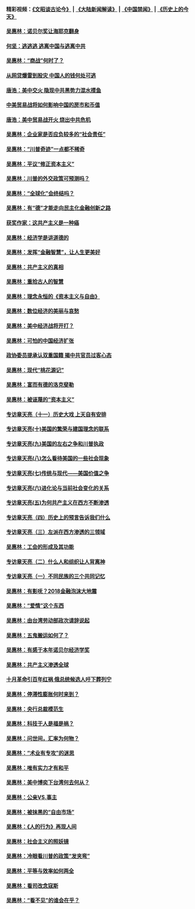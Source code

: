 #### 精彩视频：[《文昭谈古论今》](https://github.com/gfw-breaker/wenzhao/blob/master/README.md?t=01280030) | [《大陆新闻解读》](https://github.com/gfw-breaker/ntdtv-comedy/blob/master/README.md?t=01280030) | [《中国禁闻》](https://github.com/gfw-breaker/ntdtv-news/blob/master/README.md?t=01280030) | [《历史上的今天》](https://github.com/gfw-breaker/today-in-history/blob/master/README.md?t=01280030) 

#### [吴惠林：诺贝尔奖让海耶克翻身](../pages/nsc423/n10890049.md?t=01280030) 

#### [何坚：逃逃逃 逃离中国与逃离中共](../pages/nsc423/n10592891.md?t=01280030) 

#### [吴惠林：“商战”何时了？](../pages/nsc423/n10573558.md?t=01280030) 

#### [从网贷爆雷到股灾 中国人的钱何处可逃](../pages/nsc423/n10572800.md?t=01280030) 

#### [唐浩：美中交火 隐现中共黑势力混水摸鱼](../pages/nsc423/n10544040.md?t=01280030) 

#### [中美贸易战将如何影响中国的房市和币值](../pages/nsc423/n10543697.md?t=01280030) 

#### [唐浩：美中贸易战开火 烧出中共危机](../pages/nsc423/n10540126.md?t=01280030) 

#### [吴惠林：企业家是否应负较多的“社会责任”](../pages/nsc423/n10535022.md?t=01280030) 

#### [吴惠林：“川普奇迹”一点都不稀奇](../pages/nsc423/n10512808.md?t=01280030) 

#### [吴惠林：平议“修正资本主义”](../pages/nsc423/n10495724.md?t=01280030) 

#### [吴惠林：川普的外交政策可预测吗？](../pages/nsc423/n10462387.md?t=01280030) 

#### [吴惠林：“全球化”会终结吗？](../pages/nsc423/n10452838.md?t=01280030) 

#### [吴惠林：有“德”才能走向民主化金融创新之路](../pages/nsc423/n10432292.md?t=01280030) 

#### [获奖作家：这共产主义是一种癌](../pages/nsc423/n10431541.md?t=01280030) 

#### [吴惠林：经济学是讲道德的](../pages/nsc423/n10398014.md?t=01280030) 

#### [吴惠林：发挥“金融智慧”，让人生更美好](../pages/nsc423/n10375019.md?t=01280030) 

#### [吴惠林：共产主义的真相](../pages/nsc423/n10351394.md?t=01280030) 

#### [吴惠林：重拾古人的智慧](../pages/nsc423/n10337691.md?t=01280030) 

#### [吴惠林：理念永恒的《资本主义与自由》](../pages/nsc423/n10316274.md?t=01280030) 

#### [吴惠林：数位经济的美丽与哀愁](../pages/nsc423/n10292946.md?t=01280030) 

#### [吴惠林：美中经济战将开打？](../pages/nsc423/n10258825.md?t=01280030) 

#### [吴惠林：可怕的中国经济扩张](../pages/nsc423/n10219147.md?t=01280030) 

#### [政协委员提承认双重国籍 揭中共官员过客心态](../pages/nsc423/n10208809.md?t=01280030) 

#### [吴惠林：现代“桃花源记”](../pages/nsc423/n10185234.md?t=01280030) 

#### [吴惠林：富而有德的洛克斐勒](../pages/nsc423/n10142264.md?t=01280030) 

#### [吴惠林：被诬蔑的“资本主义”](../pages/nsc423/n10124816.md?t=01280030) 

#### [专访章天亮（十一）历史大戏 上天自有安排](../pages/nsc423/n10094905.md?t=01280030) 

#### [专访章天亮(十)美国的繁荣与建国理念的联系](../pages/nsc423/n10094899.md?t=01280030) 

#### [专访章天亮(九)美国的左右之争和川普执政](../pages/nsc423/n10094889.md?t=01280030) 

#### [专访章天亮(八)怎么看待美国的一些社会现象](../pages/nsc423/n10094857.md?t=01280030) 

#### [专访章天亮(七)传统与现代——美国价值之争](../pages/nsc423/n10093140.md?t=01280030) 

#### [专访章天亮(六)进化论与当前社会变化的关系](../pages/nsc423/n10092036.md?t=01280030) 

#### [专访章天亮(五)为何共产主义在西方不断渗透](../pages/nsc423/n10083620.md?t=01280030) 

#### [专访章天亮（四）历史上的预言告诉我们什么](../pages/nsc423/n10083606.md?t=01280030) 

#### [专访章天亮（三）左派在西方渗透的三领域](../pages/nsc423/n10081115.md?t=01280030) 

#### [吴惠林：工会的形成及其功能](../pages/nsc423/n10080633.md?t=01280030) 

#### [专访章天亮（二）什么人和组织让人背离神](../pages/nsc423/n10076637.md?t=01280030) 

#### [专访章天亮（一）不同民族的三个共同记忆](../pages/nsc423/n10074188.md?t=01280030) 

#### [吴惠林：有影呒？2018金融泡沫大地震](../pages/nsc423/n10040534.md?t=01280030) 

#### [吴惠林：“爱情”这个东西](../pages/nsc423/n10019423.md?t=01280030) 

#### [吴惠林：由台湾劳动部政次请辞说起](../pages/nsc423/n9979679.md?t=01280030) 

#### [吴惠林：五鬼搬运如何了？](../pages/nsc423/n9925338.md?t=01280030) 

#### [吴惠林：有感于本年诺贝尔经济学奖](../pages/nsc423/n9871883.md?t=01280030) 

#### [吴惠林：共产主义渗透全球](../pages/nsc423/n9812748.md?t=01280030) 

#### [十月革命引百年红祸 俄总统候选人吁下葬列宁](../pages/nsc423/n9810182.md?t=01280030) 

#### [吴惠林：停滞性膨胀何时来到？](../pages/nsc423/n9764136.md?t=01280030) 

#### [吴惠林：央行总裁模范生](../pages/nsc423/n9728134.md?t=01280030) 

#### [吴惠林：科技于人是福是祸？](../pages/nsc423/n9672982.md?t=01280030) 

#### [吴惠林：问世间，汇率为何物？](../pages/nsc423/n9621788.md?t=01280030) 

#### [吴惠林：“术业有专攻”的迷思](../pages/nsc423/n9580363.md?t=01280030) 

#### [吴惠林：唯有实力才有和平](../pages/nsc423/n9529599.md?t=01280030) 

#### [吴惠林：美中博奕下台湾何去何从？](../pages/nsc423/n9483598.md?t=01280030) 

#### [吴惠林：公亲VS.事主](../pages/nsc423/n9425637.md?t=01280030) 

#### [吴惠林：被抹黑的“自由市场”](../pages/nsc423/n9351545.md?t=01280030) 

#### [吴惠林：《人的行为》再现人间](../pages/nsc423/n9296339.md?t=01280030) 

#### [吴惠林：社会主义的照妖镜](../pages/nsc423/n9243460.md?t=01280030) 

#### [吴惠林：冷眼看川普的政策“发夹弯”](../pages/nsc423/n9120684.md?t=01280030) 

#### [吴惠林：平等与效率如何两全](../pages/nsc423/n9075430.md?t=01280030) 

#### [吴惠林：看司改念寇斯](../pages/nsc423/n9024915.md?t=01280030) 

#### [吴惠林：“看不见”的谁会在乎？](../pages/nsc423/n8977488.md?t=01280030) 

